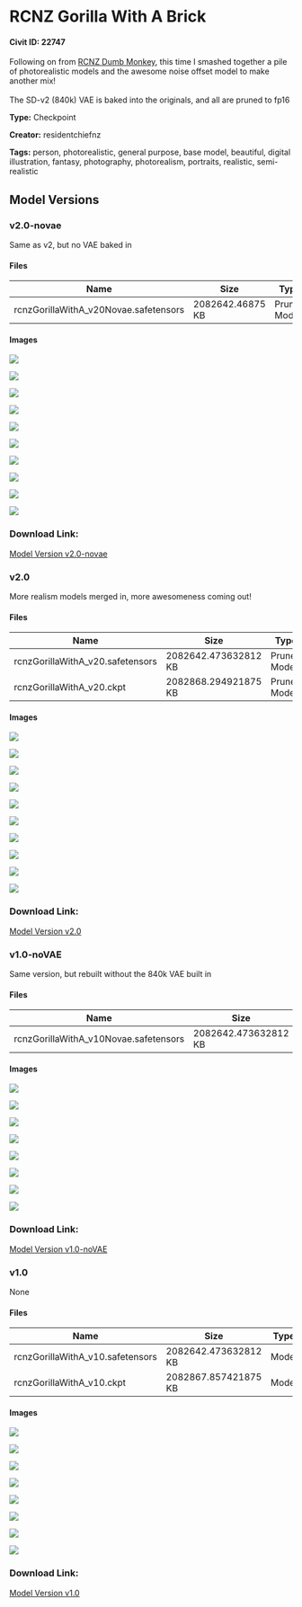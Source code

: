 # RCNZ Gorilla With A Brick

#### Civit ID: 22747

<p>Following on from <a target="_blank" rel="ugc" href="https://civitai.com/models/21695/rcnzs-dumb-monkey">RCNZ Dumb Monkey</a>, this time I smashed together a pile of photorealistic models and the awesome noise offset model to make another mix!<br /><br />The SD-v2 (840k) VAE is baked into the originals, and all are pruned to fp16</p>

**Type:** Checkpoint

**Creator:** residentchiefnz

**Tags:** person, photorealistic, general purpose, base model, beautiful, digital illustration, fantasy, photography, photorealism, portraits, realistic, semi-realistic

## Model Versions

### v2.0-novae

<p>Same as v2, but no VAE baked in</p>

#### Files

| Name | Size | Type | Format | Download Url | AutoV1 | AutoV2 | SHA256 | CRC32 | BLAKE3 |
| --- | --- | --- | --- | --- | --- | --- | --- | --- | --- |
| rcnzGorillaWithA_v20Novae.safetensors | 2082642.46875 KB | Pruned Model | SafeTensor | https://civitai.com/api/download/models/33485 | 3B46646F | A9C4ADFBDF | A9C4ADFBDFCD4BD6B1B9229AAFF133BDB2917351A8958072A5F76498FAEACE56 | F82BBBD0 | 35A6C6A03B1EE1D4B50CBB27C0C30EBD2F6A2942D12C53FDE9F3E864051EDF15 |

#### Images

<p><img src="https://image.civitai.com/xG1nkqKTMzGDvpLrqFT7WA/8eabf6b7-d47c-4257-b9f8-442551b12800/width=450/381761.jpeg" /></p>

<p><img src="https://image.civitai.com/xG1nkqKTMzGDvpLrqFT7WA/a9ba2671-0ab2-4b7a-9203-b501d28e6d00/width=450/381760.jpeg" /></p>

<p><img src="https://image.civitai.com/xG1nkqKTMzGDvpLrqFT7WA/fe820273-3739-4e49-479b-836b92348700/width=450/381759.jpeg" /></p>

<p><img src="https://image.civitai.com/xG1nkqKTMzGDvpLrqFT7WA/2b1917a6-6715-479c-3d03-1da7599c2300/width=450/381758.jpeg" /></p>

<p><img src="https://image.civitai.com/xG1nkqKTMzGDvpLrqFT7WA/c183818a-cefc-4d67-d733-bb99fd562700/width=450/381757.jpeg" /></p>

<p><img src="https://image.civitai.com/xG1nkqKTMzGDvpLrqFT7WA/8f2240d9-8d71-4ae0-56d6-068a466e4d00/width=450/381756.jpeg" /></p>

<p><img src="https://image.civitai.com/xG1nkqKTMzGDvpLrqFT7WA/3cc27c61-261d-47c2-26d2-1abda79a3e00/width=450/381755.jpeg" /></p>

<p><img src="https://image.civitai.com/xG1nkqKTMzGDvpLrqFT7WA/17c54224-8c45-4ded-f02e-d98b0b6c4400/width=450/381754.jpeg" /></p>

<p><img src="https://image.civitai.com/xG1nkqKTMzGDvpLrqFT7WA/66f0df56-9245-40c6-ee6f-f53d83021d00/width=450/381753.jpeg" /></p>

<p><img src="https://image.civitai.com/xG1nkqKTMzGDvpLrqFT7WA/f105268f-af60-4f36-04a4-17097e674700/width=450/381752.jpeg" /></p>

### Download Link:

[Model Version v2.0-novae](https://civitai.com/api/download/models/33485)

### v2.0

<p>More realism models merged in, more awesomeness coming out!</p>

#### Files

| Name | Size | Type | Format | Download Url | AutoV1 | AutoV2 | SHA256 | CRC32 | BLAKE3 |
| --- | --- | --- | --- | --- | --- | --- | --- | --- | --- |
| rcnzGorillaWithA_v20.safetensors | 2082642.473632812 KB | Pruned Model | SafeTensor | https://civitai.com/api/download/models/30989 | 267E50DC | 4B06CB0506 | 4B06CB0506E38B879E4B1917230AA585F3BF7B3F15684C92874CE93367581126 | CB3DC38A | AAA7C4923530F687635B87EA64865C8F3563DF548988DBE7724FA5D15E1F56D0 |
| rcnzGorillaWithA_v20.ckpt | 2082868.294921875 KB | Pruned Model | PickleTensor | https://civitai.com/api/download/models/30989?type=Pruned%20Model&format=PickleTensor&size=pruned&fp=fp16 | 8D9472FE | 6FA466C33E | 6FA466C33E7FC64F4E0E3710564C0AFE86DA7E157EC4E460D295A5CEA5A308EC | A95647D2 | 3CDFE103F6A73189CAF9EBCCFB4EBC81C2CDDD272D8E9C3146862BC901D26B46 |

#### Images

<p><img src="https://image.civitai.com/xG1nkqKTMzGDvpLrqFT7WA/fe820273-3739-4e49-479b-836b92348700/width=450/352569.jpeg" /></p>

<p><img src="https://image.civitai.com/xG1nkqKTMzGDvpLrqFT7WA/a9ba2671-0ab2-4b7a-9203-b501d28e6d00/width=450/352557.jpeg" /></p>

<p><img src="https://image.civitai.com/xG1nkqKTMzGDvpLrqFT7WA/2b1917a6-6715-479c-3d03-1da7599c2300/width=450/352567.jpeg" /></p>

<p><img src="https://image.civitai.com/xG1nkqKTMzGDvpLrqFT7WA/c183818a-cefc-4d67-d733-bb99fd562700/width=450/352568.jpeg" /></p>

<p><img src="https://image.civitai.com/xG1nkqKTMzGDvpLrqFT7WA/8f2240d9-8d71-4ae0-56d6-068a466e4d00/width=450/352566.jpeg" /></p>

<p><img src="https://image.civitai.com/xG1nkqKTMzGDvpLrqFT7WA/3cc27c61-261d-47c2-26d2-1abda79a3e00/width=450/352564.jpeg" /></p>

<p><img src="https://image.civitai.com/xG1nkqKTMzGDvpLrqFT7WA/17c54224-8c45-4ded-f02e-d98b0b6c4400/width=450/352563.jpeg" /></p>

<p><img src="https://image.civitai.com/xG1nkqKTMzGDvpLrqFT7WA/8eabf6b7-d47c-4257-b9f8-442551b12800/width=450/352562.jpeg" /></p>

<p><img src="https://image.civitai.com/xG1nkqKTMzGDvpLrqFT7WA/66f0df56-9245-40c6-ee6f-f53d83021d00/width=450/352561.jpeg" /></p>

<p><img src="https://image.civitai.com/xG1nkqKTMzGDvpLrqFT7WA/f105268f-af60-4f36-04a4-17097e674700/width=450/352560.jpeg" /></p>

### Download Link:

[Model Version v2.0](https://civitai.com/api/download/models/30989)

### v1.0-noVAE

<p>Same version, but rebuilt without the 840k VAE built in</p>

#### Files

| Name | Size | Type | Format | Download Url | AutoV1 | AutoV2 | SHA256 | CRC32 | BLAKE3 |
| --- | --- | --- | --- | --- | --- | --- | --- | --- | --- |
| rcnzGorillaWithA_v10Novae.safetensors | 2082642.473632812 KB | Pruned Model | SafeTensor | https://civitai.com/api/download/models/30914 | EC2197AB | 18A8D13309 | 18A8D133093D55DDC4AB035B41E279546AA81D6CF51FACF7DB8649749CD6D4D9 | 40A3A865 | 7335EDA4881FFC7C9663391FE8D3C89AC7B32A9E7EF16BCEC23B562AAE083119 |

#### Images

<p><img src="https://image.civitai.com/xG1nkqKTMzGDvpLrqFT7WA/67e85996-5ff1-41b7-2d88-7f723ba3b500/width=450/351590.jpeg" /></p>

<p><img src="https://image.civitai.com/xG1nkqKTMzGDvpLrqFT7WA/b66061b4-fed4-4a92-1ff0-f3d86a580900/width=450/351589.jpeg" /></p>

<p><img src="https://image.civitai.com/xG1nkqKTMzGDvpLrqFT7WA/88b3441d-3588-49ff-c93d-9a7c09de4700/width=450/351588.jpeg" /></p>

<p><img src="https://image.civitai.com/xG1nkqKTMzGDvpLrqFT7WA/8cbe5e9d-00d3-4d54-4e75-82edc82cda00/width=450/351587.jpeg" /></p>

<p><img src="https://image.civitai.com/xG1nkqKTMzGDvpLrqFT7WA/baafed56-d755-4d02-5eb9-44f0919ba200/width=450/351586.jpeg" /></p>

<p><img src="https://image.civitai.com/xG1nkqKTMzGDvpLrqFT7WA/608fa727-f61b-4425-d897-9294296c2300/width=450/351585.jpeg" /></p>

<p><img src="https://image.civitai.com/xG1nkqKTMzGDvpLrqFT7WA/176fcc10-35ff-48ee-b972-f07e78efed00/width=450/351584.jpeg" /></p>

<p><img src="https://image.civitai.com/xG1nkqKTMzGDvpLrqFT7WA/7daa76bb-8745-4ee1-29dc-f5928115b100/width=450/351583.jpeg" /></p>

### Download Link:

[Model Version v1.0-noVAE](https://civitai.com/api/download/models/30914)

### v1.0

None

#### Files

| Name | Size | Type | Format | Download Url | AutoV1 | AutoV2 | SHA256 | CRC32 | BLAKE3 |
| --- | --- | --- | --- | --- | --- | --- | --- | --- | --- |
| rcnzGorillaWithA_v10.safetensors | 2082642.473632812 KB | Model | SafeTensor | https://civitai.com/api/download/models/27168 | EC2197AB | A57C2F1E28 | A57C2F1E285CA2DEF9514D3F056F001902A44CF8CE4E6103567F5DFDA1DD2ACD | 9BB39791 | 83DC49D1329412E94100D2D6A637720B452B431A695C3A3C5A5092E14D71C965 |
| rcnzGorillaWithA_v10.ckpt | 2082867.857421875 KB | Model | PickleTensor | https://civitai.com/api/download/models/27168?type=Model&format=PickleTensor&size=full&fp=fp16 | 9DDC0BDD | 6320ECF58A | 6320ECF58A2141D5074CDCDD9D463BEB1122775BEEAC92DFEA1574002850DA11 | 63613249 | 8EFA68C22A51B6DF4F825191BD67F9C25FEB7D8EB88338609791CC579DADBD5A |

#### Images

<p><img src="https://image.civitai.com/xG1nkqKTMzGDvpLrqFT7WA/67e85996-5ff1-41b7-2d88-7f723ba3b500/width=450/299260.jpeg" /></p>

<p><img src="https://image.civitai.com/xG1nkqKTMzGDvpLrqFT7WA/b66061b4-fed4-4a92-1ff0-f3d86a580900/width=450/300465.jpeg" /></p>

<p><img src="https://image.civitai.com/xG1nkqKTMzGDvpLrqFT7WA/88b3441d-3588-49ff-c93d-9a7c09de4700/width=450/299258.jpeg" /></p>

<p><img src="https://image.civitai.com/xG1nkqKTMzGDvpLrqFT7WA/8cbe5e9d-00d3-4d54-4e75-82edc82cda00/width=450/300459.jpeg" /></p>

<p><img src="https://image.civitai.com/xG1nkqKTMzGDvpLrqFT7WA/baafed56-d755-4d02-5eb9-44f0919ba200/width=450/299259.jpeg" /></p>

<p><img src="https://image.civitai.com/xG1nkqKTMzGDvpLrqFT7WA/608fa727-f61b-4425-d897-9294296c2300/width=450/300458.jpeg" /></p>

<p><img src="https://image.civitai.com/xG1nkqKTMzGDvpLrqFT7WA/176fcc10-35ff-48ee-b972-f07e78efed00/width=450/300478.jpeg" /></p>

<p><img src="https://image.civitai.com/xG1nkqKTMzGDvpLrqFT7WA/7439396d-4acd-470f-51fe-ec1d728a2700/width=450/351591.jpeg" /></p>

### Download Link:

[Model Version v1.0](https://civitai.com/api/download/models/27168)

